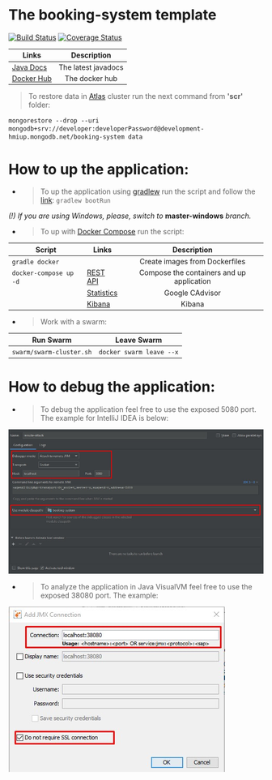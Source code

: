 # The booking-system template

[![Build Status](https://travis-ci.com/fragaLY/booking-system.svg?branch=master)](https://travis-ci.com/fragaLY/booking-system) 
[![Coverage Status](https://coveralls.io/repos/github/fragaLY/booking-system/badge.svg?branch=master)](https://coveralls.io/github/fragaLY/booking-system?branch=master)

| Links        | Description     |
| ------------- |:-------------:|
| [Java Docs](https://fragaly.github.io/booking-system/)     | The latest javadocs |
| [Docker Hub](https://hub.docker.com/r/fragaly/booking-system)   | The docker hub |

> To restore data in [Atlas](https://www.mongodb.com/cloud/atlas) cluster run the next command from <b>'scr'</b> folder:
```
mongorestore --drop --uri mongodb+srv://developer:developerPassword@development-hmiup.mongodb.net/booking-system data
```

# How to up the application:
* > To up the application using [gradlew](https://docs.gradle.org/current/userguide/gradle_wrapper.html) run the script and follow the [link](http://localhost:8080): ```gradlew bootRun``` 

*(!) If you are using Windows, please, switch to* **master-windows** *branch.*

* > To up with [Docker Compose](https://docs.docker.com/compose/) run the script:

|Script| Links        | Description     |
|----| ------------- |:-------------:|
|```gradle docker```|   | Create images from Dockerfiles|
|```docker-compose up -d```| [REST API](http://localhost:8080) | Compose the containers and up application |
| | [Statistics](http://localhost:8081/containers/)   | Google CAdvisor |
| | [Kibana](http://localhost:5601)   | Kibana |

* > Work with a swarm:

|Run Swarm| Leave Swarm|
|---------| -----------|
| ```swarm/swarm-cluster.sh```| ```docker swarm leave --x``` |

# How to debug the application:

* > To debug the application feel free to use the exposed 5080 port. The example for IntelliJ IDEA is below:

![debug](screenshot/debug.jpg)

* > To analyze the application in Java VisualVM feel free to use the exposed 38080 port. The example:

![jvm](screenshot/visualvm_jmx_connection.jpg)